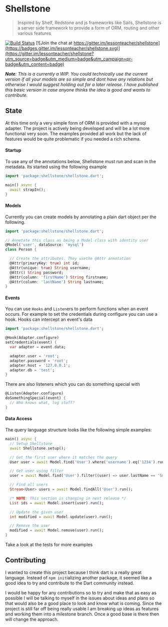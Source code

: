 # Shellstone

> Inspired by Shelf, Redstone and js frameworks like Sails, Shellstone is a
> server side framework to provide a form of ORM, routing and other various
> features

[![Build Status](https://api.travis-ci.org/lteacher/shellstone.svg?branch=master)](https://travis-ci.org/lteacher/shellstone)
[![Join the chat at https://gitter.im/lessonteacher/shellstone](https://badges.gitter.im/lessonteacher/shellstone.svg)](https://gitter.im/lessonteacher/shellstone?utm_source=badge&utm_medium=badge&utm_campaign=pr-badge&utm_content=badge)

_**Note**: This is a currently a WIP. You could technically use the current version if all your models are so simple and dont have any relations but otherwise I would suggest holding out for a later release. I have published this basic version in case anyone thinks the idea is good and wants to contribute._

## State

At this time only a very simple form of ORM is provided with a mysql adapter. The project is actively being developed and will be a lot more functional very soon. The examples provided all work but the lack of features would be quite problematic if you needed a rich schema.

#### Startup

To use any of the annotations below, Shellstone must run and scan in the metadata. Its started using the following example

```dart
import 'package:shellstone/shellstone.dart';

main() async {
  await strapIn();
}
```

#### Models

Currently you can create models by annotating a plain dart object per the following.

```dart
import 'package:shellstone/shellstone.dart';

// Annotate this class as being a Model class with identity user
@Model('user', dataSource: 'mysql')
class Person {

  // Create the attributes. They usethe @Attr annotation
  @Attr(primaryKey: true) int id;
  @Attr(unique: true) String username;
  @Attr() String password;
  @Attr(column: 'firstName') String firstname;
  @Attr(column: 'lastName') String lastname;
}
```

#### Events

You can use `Hooks` and `Listen`ers to perform functions when an event occurs. For example to set the credentials during configure you can use a hook. Hooks can intercept an event's data

```dart
import 'package:shellstone/shellstone.dart';

@Hook(Adapter.configure)
setCredentials(event) {
  var adapter = event.data;

  adapter.user = 'root';
  adapter.password = 'root';
  adapter.host = '127.0.0.1';
  adapter.db = 'test';
}
```

There are also listeners which you can do something special with

```dart
@Listen(Adapter.configure)
doSomethingSpecial(event) {
  // Who knows what, log stuff?
}
```

#### Data Access

The query language structure looks like the following simple examples:

```dart
main() async {
  // Setup Shellstone
  await Shellstone.setup();

  // Get the first user where it matches the query
  User user = await Model.find('User').where('username').eq('1234').run();

  // Get user using filter
  user = await Model.find('User').filter((user) => user.lastName == 'Smith').run();

  // Find all users
  Stream<User> users = await Model.findAll('User').run();

  /* NOTE: This section is changing in next release */
  List ids = await Model.insert(user).run();

  // Update the given user
  int modified = await Model.update(user).run();

  // Remove the user
  modified = await Model.remove(user).run();
}
```

Take a look at the tests for more examples

## Contributing

I wanted to create this project because I think dart is a really great language. Instead of `npm init`ializing another package, it seemed like a good idea to try and contribute to the Dart community instead.

I would be happy for any contributions so to try and make that as easy as possible I will be talking to myself in the issues about ideas and plans so that would also be a good place to look and know what is coming. Since the project is still far off being really usable I am breaking up ideas as features and working them into a milestone branch. Once a good base is there then will change the approach.
